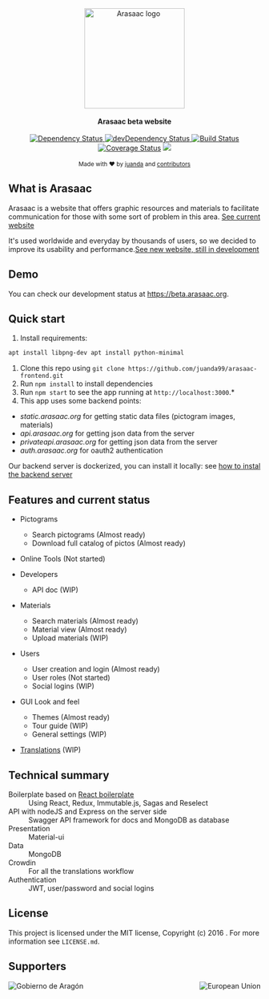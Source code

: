 <div align="center">
  <img width=200 src="https://static.arasaac.org/images/arasaac-logo.png" alt="Arasaac logo" align="center" />
</div>
<br />

<div align="center"><strong>Arasaac beta website</strong></div>

<br />
<div align="center">
  <!-- Dependency Status -->
  <a href="https://david-dm.org/juanda99/arasaac-frontend">
    <img src="https://david-dm.org/juanda99/arasaac-frontend.svg" alt="Dependency Status" />
  </a>
  <!-- devDependency Status -->
  <a href="https://david-dm.org/juanda99/arasaac-frontend#info=devDependencies">
    <img src="https://david-dm.org/juanda99/arasaac-frontend/dev-status.svg" alt="devDependency Status" />
  </a>
  <!-- Build Status -->
  <a href="https://travis-ci.org/juanda99/arasaac-frontend">
    <img src="https://travis-ci.org/juanda99/arasaac-frontend.svg" alt="Build Status" />
  </a>
  <!-- Test Coverage -->
    <a href='https://coveralls.io/github/juanda99/arasaac-frontend?branch=master'><img src='https://coveralls.io/repos/github/juanda99/arasaac-frontend/badge.svg?branch=master' alt='Coverage Status' /></a>
  <!-- Localization -->
  <a target="_blank" href="https://crowdin.com/project/arasaac"><img src="https://d322cqt584bo4o.cloudfront.net/arasaac/localized.svg"></a>

</div>

<br />

<div align="center">
  <sub>Made with ❤︎ by <a href="https://twitter.com/juandawrite">juanda</a> and <a href="https://github.com/juanda99/arasaac-frontend/graphs/contributors">contributors</a></sub>
</div>


## What is Arasaac
Arasaac is a website that offers graphic resources and materials to facilitate communication for those with some sort of problem in this area. [See current website](http://www.arasaac.org)

It's used  worldwide and everyday by thousands of users, so we decided to improve its usability and performance.[See new website, still in development](https://beta.arasaac.org)


## Demo
You can check our development status at https://beta.arasaac.org.


## Quick start
1. Install requirements:

  ```bash
  apt install libpng-dev apt install python-minimal
  ```

1. Clone this repo using `git clone https://github.com/juanda99/arasaac-frontend.git`
2. Run `npm install` to install dependencies<br />
3. Run `npm start` to see the app running at `http://localhost:3000`.*
4. This app uses some backend points:
  - *static.arasaac.org* for getting static data files (pictogram images, materials)
  - *api.arasaac.org* for getting json data from the server
  - *privateapi.arasaac.org* for getting json data from the server
  - *auth.arasaac.org* for oauth2 authentication
  
  Our backend server is dockerized, you can install it locally: see [how to instal the backend server](https://github.com/juanda99/arasaac-docker) 

## Features and current status

- Pictograms
  - Search pictograms (Almost ready)
  - Download full catalog of pictos (Almost ready)

- Online Tools (Not started)

- Developers
  - API doc (WIP)

- Materials
  - Search materials (Almost ready)
  - Material view (Almost ready)
  - Upload materials (WIP)

- Users
  - User creation and login (Almost ready)
  - User roles (Not started)
  - Social logins (WIP)

- GUI Look and feel
  - Themes (Almost ready)
  - Tour guide (WIP)
  - General settings (WIP)

- [Translations](docs/translations.md) (WIP)



## Technical summary
<dl>
<dt>Boilerplate based on <a href="https://github.com/mxstbr/react-boilerplate">React boilerplate</a></dt>
  <dd>Using React, Redux, Immutable.js, Sagas and Reselect</dd>

  <dt>API with nodeJS and Express on the server side</dt>
  <dd>Swagger API framework for docs and MongoDB as database</dd>

  <dt>Presentation</dt>
  <dd>Material-ui</dd>

  <dt>Data</dt>
  <dd>MongoDB</dd>

  <dt>Crowdin</dt>
  <dd>For all the translations workflow</dd>

  <dt>Authentication</dt>
  <dd>JWT, user/password and social logins</dd>

</dl>

## License

This project is licensed under the MIT license, Copyright (c) 2016 . For more information see `LICENSE.md`.

## Supporters
<img src="http://arasaac.org/images/logoAragon.jpg" alt="Gobierno de Aragón" align="left" />
<img src="http://arasaac.org/images/logo_fse.jpg" alt="European Union" align="right" />


